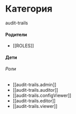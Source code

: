 # Категория

audit-trails


#### Родители

- [[ROLES]]


#### Дети

###### Роли
- [[audit-trails.admin]]
- [[audit-trails.auditor]]
- [[audit-trails.configViewer]]
- [[audit-trails.editor]]
- [[audit-trails.viewer]]
